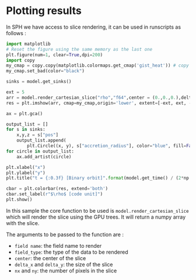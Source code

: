 # Plotting results

In SPH we have access to slice rendering, it can be used in runscripts as follows :
```py
import matplotlib
# Reset the figure using the same memory as the last one
plt.figure(num=1, clear=True,dpi=200)
import copy
my_cmap = copy.copy(matplotlib.colormaps.get_cmap('gist_heat')) # copy the default cmap
my_cmap.set_bad(color="black")

sinks = model.get_sinks()

ext = 5
arr = model.render_cartesian_slice("rho","f64",center = (0.,0.,0.),delta_x = (ext*2,0,0.),delta_y = (0.,ext*2,0.), nx = 1000, ny = 1000)
res = plt.imshow(arr, cmap=my_cmap,origin='lower', extent=[-ext, ext, -ext, ext], norm="log", vmin=1e-8, vmax=2e-4)

ax = plt.gca()

output_list = []
for s in sinks:
    x,y,z = s["pos"]
    output_list.append(
        plt.Circle((x, y), s["accretion_radius"], color="blue", fill=False))
for circle in output_list:
    ax.add_artist(circle)

plt.xlabel("x")
plt.ylabel("y")
plt.title("t = {:0.3f} [Binary orbit]".format(model.get_time() / (2*np.pi)))

cbar = plt.colorbar(res, extend='both')
cbar.set_label(r"$\rho$ [code unit]")
plt.show()
```

In this sample the core function to be used is `model.render_cartesian_slice` which will
render the slice using the GPU trees. It will return a numpy array with the slice.


The arguments to be passed to the function are :

- `field name`: the field name to render
- `field_type`: the type of the data to be rendered
- `center`: the center of the slice
- `delta_x` and `delta_y`: the size of the slice
- `nx` and `ny`: the number of pixels in the slice
